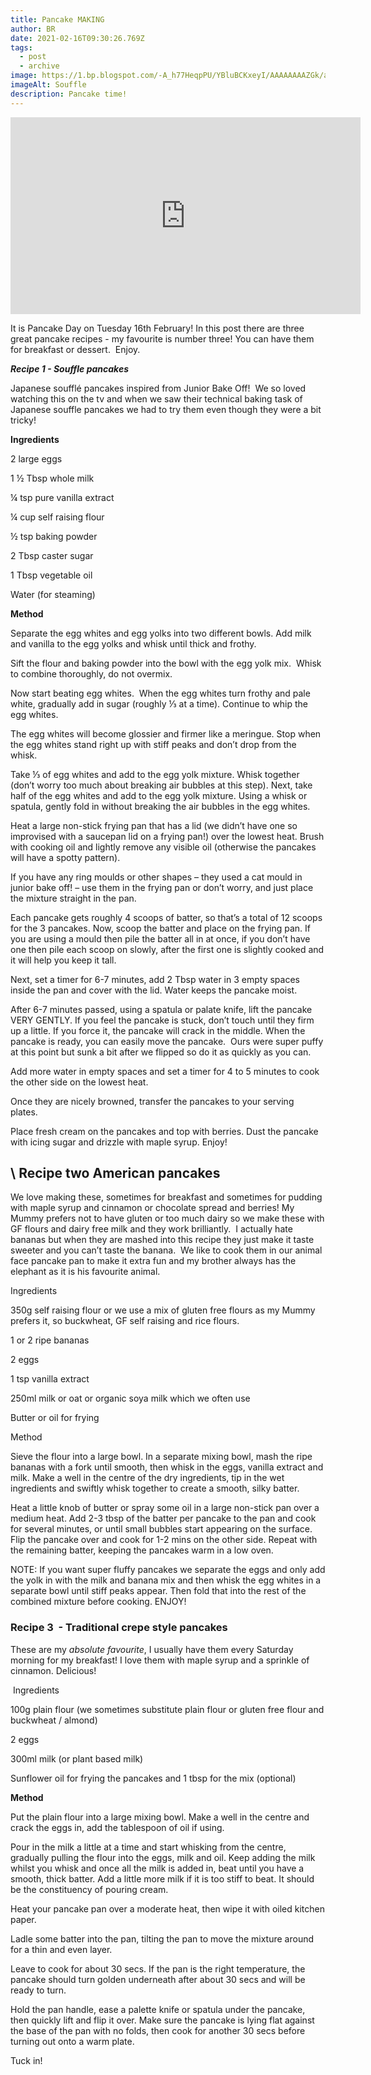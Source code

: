 ```yaml
---
title: Pancake MAKING
author: BR
date: 2021-02-16T09:30:26.769Z
tags:
  - post
  - archive
image: https://1.bp.blogspot.com/-A_h77HeqpPU/YBluBCKxeyI/AAAAAAAAZGk/aH_ZlLAm0FsqGMa01oLGa3k9yTxNlFmtgCPcBGAsYHg/s320/IMG_5683.jpg
imageAlt: Souffle
description: Pancake time!
---
```

<iframe width="560" height="315" src="https://www.youtube-nocookie.com/embed/90dvRdsHgl4" title="YouTube video player" frameborder="0" allow="accelerometer; autoplay; clipboard-write; encrypted-media; gyroscope; picture-in-picture; web-share" allowfullscreen></iframe>

It is Pancake Day on Tuesday 16th February! In this post there are three great pancake recipes - my favourite is number three! You can have them for breakfast or dessert.  Enjoy. 

  ***Recipe 1 - Souffle pancakes***

Japanese soufflé pancakes inspired from Junior Bake Off!  We so loved watching this on the tv and when we saw their technical baking task of Japanese souffle pancakes we had to try them even though they were a bit tricky! 

**Ingredients**

2 large eggs

1 ½ Tbsp whole milk

¼ tsp pure vanilla extract

¼ cup self raising flour 

½ tsp baking powder

2 Tbsp caster sugar

1 Tbsp vegetable oil

Water (for steaming)

**Method**

Separate the egg whites and egg yolks into two different bowls. Add milk and vanilla to the egg yolks and whisk until thick and frothy. 

Sift the flour and baking powder into the bowl with the egg yolk mix.  Whisk to combine thoroughly, do not overmix. 

Now start beating egg whites.  When the egg whites turn frothy and pale white, gradually add in sugar (roughly ⅓ at a time). Continue to whip the egg whites. 

The egg whites will become glossier and firmer like a meringue. Stop when the egg whites stand right up with stiff peaks and don’t drop from the whisk. 

Take ⅓ of egg whites and add to the egg yolk mixture. Whisk together (don’t worry too much about breaking air bubbles at this step). Next, take half of the egg whites and add to the egg yolk mixture. Using a whisk or spatula, gently fold in without breaking the air bubbles in the egg whites.  

Heat a large non-stick frying pan that has a lid (we didn’t have one so improvised with a saucepan lid on a frying pan!) over the lowest heat. Brush with cooking oil and lightly remove any visible oil (otherwise the pancakes will have a spotty pattern).  

If you have any ring moulds or other shapes – they used a cat mould in junior bake off! – use them in the frying pan or don’t worry, and just place the mixture straight in the pan.  

Each pancake gets roughly 4 scoops of batter, so that’s a total of 12 scoops for the 3 pancakes. Now, scoop the batter and place on the frying pan. If you are using a mould then pile the batter all in at once, if you don’t have one then pile each scoop on slowly, after the first one is slightly cooked and it will help you keep it tall. 

Next, set a timer for 6-7 minutes, add 2 Tbsp water in 3 empty spaces inside the pan and cover with the lid. Water keeps the pancake moist.  

After 6-7 minutes passed, using a spatula or palate knife, lift the pancake VERY GENTLY. If you feel the pancake is stuck, don’t touch until they firm up a little. If you force it, the pancake will crack in the middle. When the pancake is ready, you can easily move the pancake.  Ours were super puffy at this point but sunk a bit after we flipped so do it as quickly as you can.  

Add more water in empty spaces and set a timer for 4 to 5 minutes to cook the other side on the lowest heat. 

Once they are nicely browned, transfer the pancakes to your serving plates.  

Place fresh cream on the pancakes and top with berries. Dust the pancake with icing sugar and drizzle with maple syrup. Enjoy!  

##  **\    Recipe two American pancakes**

We love making these, sometimes for breakfast and sometimes for pudding with maple syrup and cinnamon or chocolate spread and berries! My Mummy prefers not to have gluten or too much dairy so we make these with GF flours and dairy free milk and they work brilliantly.  I actually hate bananas but when they are mashed into this recipe they just make it taste sweeter and you can’t taste the banana.  We like to cook them in our animal face pancake pan to make it extra fun and my brother always has the elephant as it is his favourite animal. 

Ingredients

350g self raising flour or we use a mix of gluten free flours as my Mummy prefers it, so buckwheat, GF self raising and rice flours. 

1 or 2 ripe bananas

2 eggs

1 tsp vanilla extract 

250ml milk or oat or organic soya milk which we often use

Butter or oil for frying

Method

Sieve the flour into a large bowl. In a separate mixing bowl, mash the ripe bananas with a fork until smooth, then whisk in the eggs, vanilla extract and milk. Make a well in the centre of the dry ingredients, tip in the wet ingredients and swiftly whisk together to create a smooth, silky batter.

Heat a little knob of butter or spray some oil in a large non-stick pan over a medium heat. Add 2-3 tbsp of the batter per pancake to the pan and cook for several minutes, or until small bubbles start appearing on the surface. Flip the pancake over and cook for 1-2 mins on the other side. Repeat with the remaining batter, keeping the pancakes warm in a low oven.

NOTE: If you want super fluffy pancakes we separate the eggs and only add the yolk in with the milk and banana mix and then whisk the egg whites in a separate bowl until stiff peaks appear. Then fold that into the rest of the combined mixture before cooking. ENJOY!

### **Recipe 3  - Traditional crepe style pancakes**

These are my *absolute favourite*, I usually have them every Saturday morning for my breakfast! I love them with maple syrup and a sprinkle of cinnamon. Delicious!

 Ingredients

100g plain flour (we sometimes substitute plain flour or gluten free flour and buckwheat / almond)

2 eggs

300ml milk (or plant based milk)

Sunflower oil for frying the pancakes and 1 tbsp for the mix (optional)

**Method**

Put the plain flour into a large mixing bowl. Make a well in the centre and crack the eggs in, add the tablespoon of oil if using.

Pour in the milk a little at a time and start whisking from the centre, gradually pulling the flour into the eggs, milk and oil. Keep adding the milk whilst you whisk and once all the milk is added in, beat until you have a smooth, thick batter. Add a little more milk if it is too stiff to beat. It should be the constituency of pouring cream. 

Heat your pancake pan over a moderate heat, then wipe it with oiled kitchen paper.

Ladle some batter into the pan, tilting the pan to move the mixture around for a thin and even layer. 

Leave to cook for about 30 secs. If the pan is the right temperature, the pancake should turn golden underneath after about 30 secs and will be ready to turn.

Hold the pan handle, ease a palette knife or spatula under the pancake, then quickly lift and flip it over. Make sure the pancake is lying flat against the base of the pan with no folds, then cook for another 30 secs before turning out onto a warm plate.

Tuck in!